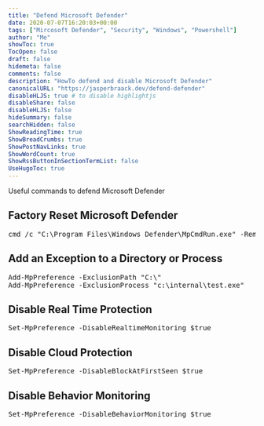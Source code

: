 ```yaml
---
title: "Defend Microsoft Defender"
date: 2020-07-07T16:20:03+00:00
tags: ["Mircosoft Defender", "Security", "Windows", "Powershell"]
author: "Me"
showToc: true
TocOpen: false
draft: false
hidemeta: false
comments: false
description: "HowTo defend and disable Microsoft Defender"
canonicalURL: "https://jasperbraack.dev/defend-defender"
disableHLJS: true # to disable highlightjs
disableShare: false
disableHLJS: false
hideSummary: false
searchHidden: false
ShowReadingTime: true
ShowBreadCrumbs: true
ShowPostNavLinks: true
ShowWordCount: true
ShowRssButtonInSectionTermList: false
UseHugoToc: true
---
```


Useful commands to defend Microsoft Defender

<!--post-->

## Factory Reset Microsoft Defender

<pre>
cmd /c "C:\Program Files\Windows Defender\MpCmdRun.exe" -RemoveDefinitions -All Set-MpPreference -DisableIOAVProtection $true
</pre>


## Add an Exception to a Directory or Process

<pre>
Add-MpPreference -ExclusionPath "C:\"
Add-MpPreference -ExclusionProcess "c:\internal\test.exe"
</pre>

## Disable Real Time Protection

<pre>
Set-MpPreference -DisableRealtimeMonitoring $true
</pre>

## Disable Cloud Protection
<pre>
Set-MpPreference -DisableBlockAtFirstSeen $true
</pre>

## Disable Behavior Monitoring
<pre>
Set-MpPreference -DisableBehaviorMonitoring $true
</pre>